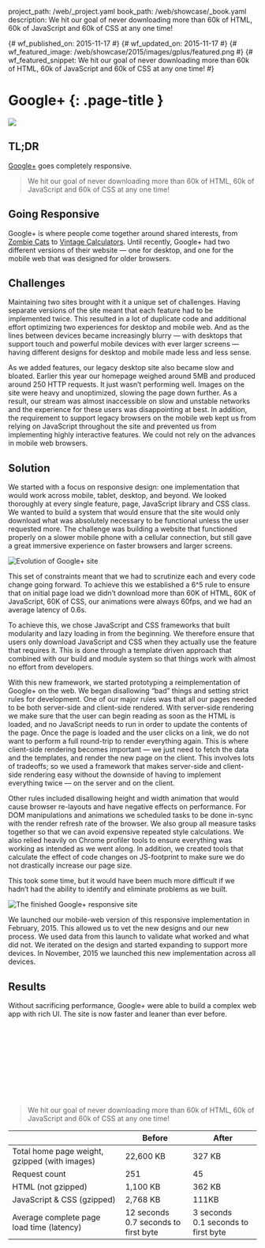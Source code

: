 project_path: /web/_project.yaml
book_path: /web/showcase/_book.yaml
description: We hit our goal of never downloading more than 60k of HTML, 60k of JavaScript and 60k of CSS at any one time!

{# wf_published_on: 2015-11-17 #}
{# wf_updated_on: 2015-11-17 #}
{# wf_featured_image: /web/showcase/2015/images/gplus/featured.png #}
{# wf_featured_snippet: We hit our goal of never downloading more than 60k of HTML, 60k of JavaScript and 60k of CSS at any one time! #}

# Google+ {: .page-title }

<img src="images/gplus/main.png" class="attempt-right">

## TL;DR

[Google+](https://plus.google.com) goes completely responsive.

> We hit our goal of never downloading more than 60k of HTML, 60k of
> JavaScript and 60k of CSS at any one time!


## Going Responsive

Google+ is where people come together around shared interests, from 
[Zombie Cats](https://plus.google.com/collection/kp_1P) to 
[Vintage Calculators](https://plus.google.com/collection/wOpZX). Until recently, 
Google+ had two different versions of their website &mdash; one for desktop, 
and one for the mobile web that was designed for older browsers.

## Challenges

Maintaining two sites brought with it a unique set of challenges. Having 
separate versions of the site meant that each feature had to be implemented 
twice. This resulted in a lot of duplicate code and additional effort optimizing 
two experiences for desktop and mobile web. And as the lines between devices 
became increasingly blurry &mdash; with desktops that support touch and 
powerful mobile devices with ever larger screens &mdash; having different 
designs for desktop and mobile made less and less sense.

As we added features, our legacy desktop site also became slow and bloated. 
Earlier this year our homepage weighed around 5MB and produced around 250 HTTP 
requests. It just wasn’t performing well. Images on the site were heavy and 
unoptimized, slowing the page down further. As a result, our stream was almost 
inaccessible on slow and unstable networks and the experience for these users 
was disappointing at best. In addition, the requirement to support legacy 
browsers on the mobile web kept us from relying on JavaScript throughout the 
site and prevented us from implementing highly interactive features. We 
could not rely on the advances in mobile web browsers. 

## Solution
We started with a focus on responsive design: one implementation that would 
work across mobile, tablet, desktop, and beyond. We looked thoroughly at every 
single feature, page, JavaScript library and CSS class. We wanted to build a 
system that would ensure that the site would only download what was absolutely 
necessary to be functional unless the user requested more. The challenge was 
building a website that functioned properly on a slower mobile phone with a 
cellular connection, but still gave a great immersive experience on faster 
browsers and larger screens.

<img src="images/gplus/timeline.jpg" alt="Evolution of Google+ site">

This set of constraints meant that we had to scrutinize each and every code 
change going forward. To achieve this we established a 6^5 rule to ensure that 
on initial page load we didn’t download more than 60K of HTML, 60K of 
JavaScript, 60K of CSS, our animations were always 60fps, and we had an average 
latency of 0.6s.

To achieve this, we chose JavaScript and CSS frameworks that built modularity 
and lazy loading in from the beginning. We therefore ensure that users only 
download JavaScript and CSS when they actually use the feature that requires it. 
This is done through a template driven approach that combined with our build and 
module system so that things work with almost no effort from developers.

With this new framework, we started prototyping a reimplementation of Google+ on
the web. We began disallowing “bad” things and setting strict rules for 
development. One of our major rules was that all our pages needed to be both 
server-side and client-side rendered. With server-side rendering we make sure 
that the user can begin reading as soon as the HTML is loaded, and no 
JavaScript needs to run in order to update the contents of the page. Once the 
page is loaded and the user clicks on a link, we do not want to perform a full 
round-trip to render everything again. This is where client-side rendering 
becomes important &mdash; we just need to fetch the data and the templates, 
and render the new page on the client. This involves lots of tradeoffs; so we 
used a framework that makes server-side and client-side rendering easy without 
the downside of having to implement everything twice &mdash; on the server 
and on the client. 

Other rules included disallowing height and width animation that would cause 
browser re-layouts and have negative effects on performance. For DOM 
manipulations and animations we scheduled tasks to be done in-sync with the 
render refresh rate of the browser. We also group all measure tasks together 
so that we can avoid expensive repeated style calculations. We also relied 
heavily on Chrome profiler tools to ensure everything was working as intended 
as we went along. In addition, we created tools that calculate the effect of 
code changes on JS-footprint to make sure we do not drastically increase 
our page size. 

This took some time, but it would have been much more difficult if we hadn’t 
had the ability to identify and eliminate problems as we built.

<img src="images/gplus/after.jpg" alt="The finished Google+ responsive site">

We launched our mobile-web version of this responsive implementation in 
February, 2015. This allowed us to vet the new designs and our new process. 
We used data from this launch to validate what worked and what did not. We 
iterated on the design and started expanding to support more devices. In 
November, 2015 we launched this new implementation across all devices.

## Results

Without sacrificing performance, Google+ were able to build a complex web app 
with rich UI. The site is now faster and leaner than ever before. 

<div class="video-wrapper-full-width">
  <iframe class="devsite-embedded-youtube-video" data-video-id="MaQcCQQTs6E"
          data-autohide="1" data-showinfo="0" frameborder="0" allowfullscreen>
  </iframe>
</div>

> We hit our goal of never downloading more than 60k of HTML, 60k of 
> JavaScript and 60k of CSS at any one time!

<table class="mdl-data-table mdl-js-data-table">
  <thead>
    <tr>
      <th></th>
      <th>Before</th>
      <th>After</th>
    </tr>
  </thead>
  <tbody>
    <tr>
      <td>Total home page weight, gzipped (with images)</td>
      <td>22,600 KB</td>
      <td>327 KB</td>
    </tr>
    <tr>
      <td>Request count</td>
      <td>251</td>
      <td>45</td>
    </tr>
    <tr>
      <td>HTML (not gzipped)</td>
      <td>1,100 KB</td>
      <td>362 KB</td>
    </tr>
    <tr>
      <td>JavaScript &amp; CSS (gzipped)</td>
      <td>2,768 KB</td>
      <td>111KB</td>
    </tr>
    <tr>
      <td>Average complete page load time (latency)</td>
      <td>12 seconds<br>0.7 seconds to first byte</td>
      <td>3 seconds<br>0.1 seconds to first byte</td>
    </tr>
  </tbody>
</table>
